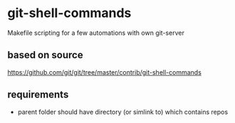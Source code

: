 # git-shell-commands
Makefile scripting for a few automations with own git-server

## based on source 
https://github.com/git/git/tree/master/contrib/git-shell-commands

## requirements
  - parent folder should have directory (or simlink to) which contains repos
